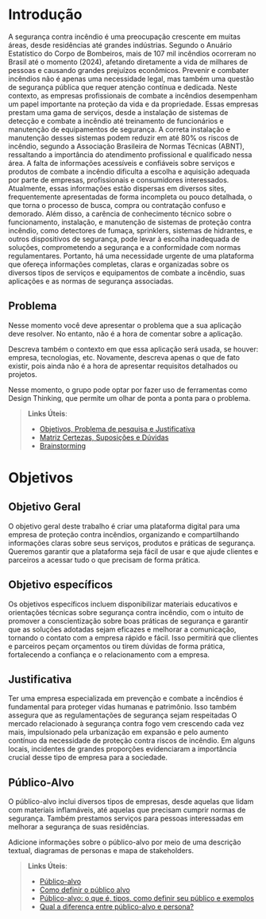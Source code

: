 # Introdução

A segurança contra incêndio é uma preocupação crescente em muitas áreas, desde residências até grandes indústrias. Segundo o Anuário Estatístico do Corpo de Bombeiros, mais de 107 mil incêndios ocorreram no Brasil  até o momento (2024), afetando diretamente a vida de milhares de pessoas e causando grandes prejuízos econômicos. Prevenir e combater incêndios não é apenas uma necessidade legal, mas também uma questão de segurança pública que requer atenção contínua e dedicada.
Neste contexto, as empresas profissionais de combate a incêndios desempenham um papel importante na proteção da vida e da propriedade. Essas empresas prestam uma gama de serviços, desde a instalação de sistemas de detecção e combate a incêndio até treinamento de funcionários e manutenção de equipamentos de segurança. A correta instalação e manutenção desses sistemas podem reduzir em até 80% os riscos de incêndio, segundo a Associação Brasileira de Normas Técnicas (ABNT), ressaltando a importância do atendimento profissional e qualificado nessa área. 
A falta de informações acessíveis e confiáveis sobre serviços e produtos de combate a incêndio dificulta a escolha e aquisição adequada por parte de empresas, profissionais e consumidores interessados. Atualmente, essas informações estão dispersas em diversos sites, frequentemente apresentadas de forma incompleta ou pouco detalhada, o que torna o processo de busca, compra ou contratação confuso e demorado.
Além disso, a carência de conhecimento técnico sobre o funcionamento, instalação, e manutenção de sistemas de proteção contra incêndio, como detectores de fumaça, sprinklers, sistemas de hidrantes, e outros dispositivos de segurança, pode levar à escolha inadequada de soluções, comprometendo a segurança e a conformidade com normas regulamentares. Portanto, há uma necessidade urgente de uma plataforma que ofereça informações completas, claras e organizadas sobre os diversos tipos de serviços e equipamentos de combate a incêndio, suas aplicações e as normas de segurança associadas.


## Problema
Nesse momento você deve apresentar o problema que a sua aplicação deve  resolver. No entanto, não é a hora de comentar sobre a aplicação.

Descreva também o contexto em que essa aplicação será usada, se  houver: empresa, tecnologias, etc. Novamente, descreva apenas o que de  fato existir, pois ainda não é a hora de apresentar requisitos  detalhados ou projetos.

Nesse momento, o grupo pode optar por fazer uso  de ferramentas como Design Thinking, que permite um olhar de ponta a ponta para o problema.

> **Links Úteis**:
> - [Objetivos, Problema de pesquisa e Justificativa](https://medium.com/@versioparole/objetivos-problema-de-pesquisa-e-justificativa-c98c8233b9c3)
> - [Matriz Certezas, Suposições e Dúvidas](https://medium.com/educa%C3%A7%C3%A3o-fora-da-caixa/matriz-certezas-suposi%C3%A7%C3%B5es-e-d%C3%BAvidas-fa2263633655)
> - [Brainstorming](https://www.euax.com.br/2018/09/brainstorming/)

# Objetivos
## Objetivo Geral
O objetivo geral deste trabalho é criar uma plataforma digital para uma empresa de proteção contra incêndios, organizando e compartilhando informações claras sobre seus serviços, produtos e práticas de segurança. Queremos garantir que a plataforma seja fácil de usar e que ajude clientes e parceiros a acessar tudo o que precisam de forma prática.

## Objetivo específicos
Os objetivos específicos incluem disponibilizar materiais educativos e orientações técnicas sobre segurança contra incêndio, com o intuito de promover a conscientização sobre boas práticas de segurança e garantir que as soluções adotadas sejam eficazes e melhorar a comunicação, tornando o contato com a empresa rápido e fácil. Isso permitirá que clientes e parceiros peçam orçamentos ou tirem dúvidas de forma prática, fortalecendo a confiança e o relacionamento com a empresa.

## Justificativa

Ter uma empresa especializada em prevenção e combate a incêndios é fundamental para proteger vidas humanas e patrimônio. Isso também assegura que as regulamentações de segurança sejam respeitadas
O mercado relacionado à segurança contra fogo vem crescendo cada vez mais, impulsionado pela urbanização em expansão e pelo aumento contínuo da necessidade de proteção contra riscos de incêndio. Em alguns locais, incidentes de grandes proporções evidenciaram a importância crucial desse tipo de empresa para a sociedade.

## Público-Alvo

O público-alvo inclui diversos tipos de empresas, desde aquelas que lidam com materiais inflamáveis, até aquelas que precisam cumprir normas de segurança. Também prestamos serviços para pessoas interessadas em melhorar a segurança de suas residências.


Adicione informações sobre o público-alvo por meio de uma descrição textual, diagramas de personas e mapa de stakeholders.

> **Links Úteis**:
> - [Público-alvo](https://blog.hotmart.com/pt-br/publico-alvo/)
> - [Como definir o público alvo](https://exame.com/pme/5-dicas-essenciais-para-definir-o-publico-alvo-do-seu-negocio/)
> - [Público-alvo: o que é, tipos, como definir seu público e exemplos](https://klickpages.com.br/blog/publico-alvo-o-que-e/)
> - [Qual a diferença entre público-alvo e persona?](https://rockcontent.com/blog/diferenca-publico-alvo-e-persona/)
